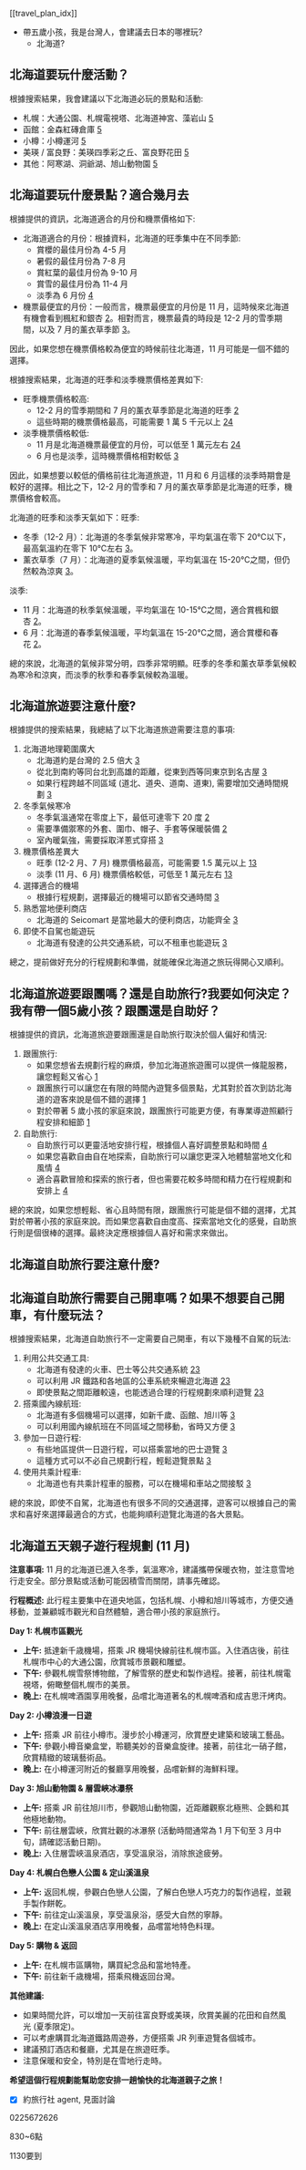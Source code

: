
[[travel_plan_idx]]

- 帶五歲小孩，我是台灣人，會建議去日本的哪裡玩?
    - 北海道?

## 北海道要玩什麼活動？

根據搜索結果，我會建議以下北海道必玩的景點和活動:

- 札幌：大通公園、札幌電視塔、北海道神宮、藻岩山 [5](https://www.funliday.com/posts/2024-hokkaido-top10-spots/)
- 函館：金森紅磚倉庫 [5](https://www.funliday.com/posts/2024-hokkaido-top10-spots/)
- 小樽：小樽運河 [5](https://www.funliday.com/posts/2024-hokkaido-top10-spots/)
- 美瑛 / 富良野：美瑛四季彩之丘、富良野花田 [5](https://www.funliday.com/posts/2024-hokkaido-top10-spots/)
- 其他：阿寒湖、洞爺湖、旭山動物園 [5](https://www.funliday.com/posts/2024-hokkaido-top10-spots/)

## 北海道要玩什麼景點？適合幾月去

根據提供的資訊，北海道適合的月份和機票價格如下:

- 北海道適合的月份：根據資料，北海道的旺季集中在不同季節:
    - 賞櫻的最佳月份為 4-5 月
    - 暑假的最佳月份為 7-8 月
    - 賞紅葉的最佳月份為 9-10 月
    - 賞雪的最佳月份為 11-4 月
    - 淡季為 6 月份 [4](https://tw.trip.com/flights/to-sapporo/airfares-spk/)
- 機票最便宜的月份：一般而言，機票最便宜的月份是 11 月，這時候來北海道有機會看到楓紅和銀杏 [2](https://bobby.tw/2022-02-24-2068/)。相對而言，機票最貴的時段是 12-2 月的雪季期間，以及 7 月的薰衣草季節 [3](https://mimihan.tw/hokkaido-air-tickets/)。

因此，如果您想在機票價格較為便宜的時候前往北海道，11 月可能是一個不錯的選擇。

根據搜索結果，北海道的旺季和淡季機票價格差異如下:

- 旺季機票價格較高:
    - 12-2 月的雪季期間和 7 月的薰衣草季節是北海道的旺季 [2](https://bobby.tw/2022-02-24-2068/)
    - 這些時期的機票價格最高，可能需要 1 萬 5 千元以上 [2](https://bobby.tw/2022-02-24-2068/)[4](https://mimihan.tw/hokkaido-air-tickets/)
- 淡季機票價格較低:
    - 11 月是北海道機票最便宜的月份，可以低至 1 萬元左右 [2](https://bobby.tw/2022-02-24-2068/)[4](https://mimihan.tw/hokkaido-air-tickets/)
    - 6 月也是淡季，這時機票價格相對較低 [3](https://mimihan.tw/hokkaido-trips/)

因此，如果想要以較低的價格前往北海道旅遊，11 月和 6 月這樣的淡季時期會是較好的選擇。相比之下，12-2 月的雪季和 7 月的薰衣草季節是北海道的旺季，機票價格會較高。

北海道的旺季和淡季天氣如下：旺季:

- 冬季（12-2 月）：北海道的冬季氣候非常寒冷，平均氣溫在零下 20℃以下，最高氣溫約在零下 10℃左右 [3](https://tc.tabirai.net/sightseeing/article/weather-hokkaido/)。
- 薰衣草季（7 月）：北海道的夏季氣候溫暖，平均氣溫在 15-20℃之間，但仍然較為涼爽 [3](https://tc.tabirai.net/sightseeing/article/weather-hokkaido/)。

淡季:

- 11 月：北海道的秋季氣候溫暖，平均氣溫在 10-15℃之間，適合賞楓和銀杏 [2](https://bobby.tw/2022-02-24-2068/)。
- 6 月：北海道的春季氣候溫暖，平均氣溫在 15-20℃之間，適合賞櫻和春花 [2](https://bobby.tw/2022-02-24-2068/)。

總的來說，北海道的氣候非常分明，四季非常明顯。旺季的冬季和薰衣草季氣候較為寒冷和涼爽，而淡季的秋季和春季氣候較為溫暖。

## 北海道旅遊要注意什麼?

根據提供的搜索結果，我總結了以下北海道旅遊需要注意的事項:

1. 北海道地理範圍廣大
    - 北海道約是台灣的 2.5 倍大 [3](https://today.line.me/tw/v2/article/ML2On2j)
    - 從北到南約等同台北到高雄的距離，從東到西等同東京到名古屋 [3](https://today.line.me/tw/v2/article/ML2On2j)
    - 如果行程跨越不同區域 (道北、道央、道南、道東), 需要增加交通時間規劃 [3](https://today.line.me/tw/v2/article/ML2On2j)
2. 冬季氣候寒冷
    - 冬季氣溫通常在零度上下，最低可達零下 20 度 [2](https://tc.tabirai.net/sightseeing/article/weather-hokkaido/)
    - 需要準備禦寒的外套、圍巾、帽子、手套等保暖裝備 [2](https://tc.tabirai.net/sightseeing/article/weather-hokkaido/)
    - 室內暖氣強，需要採取洋蔥式穿搭 [3](https://today.line.me/tw/v2/article/ML2On2j)
3. 機票價格差異大
    - 旺季 (12-2 月、7 月) 機票價格最高，可能需要 1.5 萬元以上 [1](https://www.funliday.com/posts/2024-hokkaido-top10-spots/)[3](https://today.line.me/tw/v2/article/ML2On2j)
    - 淡季 (11 月、6 月) 機票價格較低，可低至 1 萬元左右 [1](https://www.funliday.com/posts/2024-hokkaido-top10-spots/)[3](https://today.line.me/tw/v2/article/ML2On2j)
4. 選擇適合的機場
    - 根據行程規劃，選擇最近的機場可以節省交通時間 [3](https://today.line.me/tw/v2/article/ML2On2j)
5. 熟悉當地便利商店
    - 北海道的 Seicomart 是當地最大的便利商店，功能齊全 [3](https://today.line.me/tw/v2/article/ML2On2j)
6. 即使不自駕也能遊玩
    - 北海道有發達的公共交通系統，可以不租車也能遊玩 [3](https://today.line.me/tw/v2/article/ML2On2j)

總之，提前做好充分的行程規劃和準備，就能確保北海道之旅玩得開心又順利。

## 北海道旅遊要跟團嗎？還是自助旅行?我要如何決定？我有帶一個5歲小孩？跟團還是自助好？

根據提供的資訊，北海道旅遊要跟團還是自助旅行取決於個人偏好和情況:

1. 跟團旅行:
    - 如果您想省去規劃行程的麻煩，參加北海道旅遊團可以提供一條龍服務，讓您輕鬆又省心 [1](https://hokkaido-travel.tw/hokkaido-travel-independent-tour/)
    - 跟團旅行可以讓您在有限的時間內遊覽多個景點，尤其對於首次到訪北海道的遊客來說是個不錯的選擇 [1](https://hokkaido-travel.tw/hokkaido-travel-independent-tour/)
    - 對於帶著 5 歲小孩的家庭來說，跟團旅行可能更方便，有專業導遊照顧行程安排和細節 [1](https://hokkaido-travel.tw/hokkaido-travel-independent-tour/)
2. 自助旅行:
    - 自助旅行可以更靈活地安排行程，根據個人喜好調整景點和時間 [4](https://livejapan.com/zh-tw/in-hokkaido/in-pref-hokkaido/in-sapporo_chitose/article-a1000128/)
    - 如果您喜歡自由自在地探索，自助旅行可以讓您更深入地體驗當地文化和風情 [4](https://livejapan.com/zh-tw/in-hokkaido/in-pref-hokkaido/in-sapporo_chitose/article-a1000128/)
    - 適合喜歡冒險和探索的旅行者，但也需要花較多時間和精力在行程規劃和安排上 [4](https://livejapan.com/zh-tw/in-hokkaido/in-pref-hokkaido/in-sapporo_chitose/article-a1000128/)

總的來說，如果您想輕鬆、省心且時間有限，跟團旅行可能是個不錯的選擇，尤其對於帶著小孩的家庭來說。而如果您喜歡自由度高、探索當地文化的感覺，自助旅行則是個很棒的選擇。最終決定應根據個人喜好和需求來做出。

## 北海道自助旅行要注意什麼?

## 北海道自助旅行需要自己開車嗎？如果不想要自己開車，有什麼玩法？

根據搜索結果，北海道自助旅行不一定需要自己開車，有以下幾種不自駕的玩法:

1. 利用公共交通工具:
    - 北海道有發達的火車、巴士等公共交通系統 [2](https://blog.shiretoko-1.com/transportation/hokkaido-self-guided-tour-without-driving/)[3](https://matcha-jp.com/tw/7668)
    - 可以利用 JR 鐵路和各地區的公車系統來暢遊北海道 [2](https://blog.shiretoko-1.com/transportation/hokkaido-self-guided-tour-without-driving/)[3](https://matcha-jp.com/tw/7668)
    - 即使景點之間距離較遠，也能透過合理的行程規劃來順利遊覽 [2](https://blog.shiretoko-1.com/transportation/hokkaido-self-guided-tour-without-driving/)[3](https://matcha-jp.com/tw/7668)
2. 搭乘國內線航班:
    - 北海道有多個機場可以選擇，如新千歲、函館、旭川等 [3](https://matcha-jp.com/tw/7668)
    - 可以利用國內線航班在不同區域之間移動，省時又方便 [3](https://matcha-jp.com/tw/7668)
3. 參加一日遊行程:
    - 有些地區提供一日遊行程，可以搭乘當地的巴士遊覽 [3](https://matcha-jp.com/tw/7668)
    - 這種方式可以不必自己規劃行程，輕鬆遊覽景點 [3](https://matcha-jp.com/tw/7668)
4. 使用共乘計程車:
    - 北海道也有共乘計程車的服務，可以在機場和車站之間接駁 [3](https://matcha-jp.com/tw/7668)

總的來說，即使不自駕，北海道也有很多不同的交通選擇，遊客可以根據自己的需求和喜好來選擇最適合的方式，也能夠順利遊覽北海道的各大景點。

## 北海道五天親子遊行程規劃 (11 月)

**注意事項:** 11 月的北海道已進入冬季，氣溫寒冷，建議攜帶保暖衣物，並注意雪地行走安全。部分景點或活動可能因積雪而關閉，請事先確認。

**行程概述:** 此行程主要集中在道央地區，包括札幌、小樽和旭川等城市，方便交通移動，並兼顧城市觀光和自然體驗，適合帶小孩的家庭旅行。

**Day 1: 札幌市區觀光**

- **上午:** 抵達新千歳機場，搭乘 JR 機場快線前往札幌市區。入住酒店後，前往札幌市中心的大通公園，欣賞城市景觀和雕塑。
- **下午:** 參觀札幌雪祭博物館，了解雪祭的歷史和製作過程。接著，前往札幌電視塔，俯瞰整個札幌市的美景。
- **晚上:** 在札幌啤酒園享用晚餐，品嚐北海道著名的札幌啤酒和成吉思汗烤肉。

**Day 2: 小樽浪漫一日遊**

- **上午:** 搭乘 JR 前往小樽市。漫步於小樽運河，欣賞歷史建築和玻璃工藝品。
- **下午:** 參觀小樽音樂盒堂，聆聽美妙的音樂盒旋律。接著，前往北一硝子館，欣賞精緻的玻璃藝術品。
- **晚上:** 在小樽運河附近的餐廳享用晚餐，品嚐新鮮的海鮮料理。

**Day 3: 旭山動物園 & 層雲峽冰瀑祭**

- **上午:** 搭乘 JR 前往旭川市，參觀旭山動物園，近距離觀察北極熊、企鵝和其他極地動物。
- **下午:** 前往層雲峽，欣賞壯觀的冰瀑祭 (活動時間通常為 1 月下旬至 3 月中旬，請確認活動日期)。
- **晚上:** 入住層雲峽溫泉酒店，享受溫泉浴，消除旅途疲勞。

**Day 4: 札幌白色戀人公園 & 定山溪溫泉**

- **上午:** 返回札幌，參觀白色戀人公園，了解白色戀人巧克力的製作過程，並親手製作餅乾。
- **下午:** 前往定山溪溫泉，享受溫泉浴，感受大自然的寧靜。
- **晚上:** 在定山溪溫泉酒店享用晚餐，品嚐當地特色料理。

**Day 5: 購物 & 返回**

- **上午:** 在札幌市區購物，購買紀念品和當地特產。
- **下午:** 前往新千歳機場，搭乘飛機返回台灣。

**其他建議:**

- 如果時間允許，可以增加一天前往富良野或美瑛，欣賞美麗的花田和自然風光 (夏季限定)。
- 可以考慮購買北海道鐵路周遊券，方便搭乘 JR 列車遊覽各個城市。
- 建議預訂酒店和餐廳，尤其是在旅遊旺季。
- 注意保暖和安全，特別是在雪地行走時。

**希望這個行程規劃能幫助您安排一趟愉快的北海道親子之旅！**

- [x] 約旅行社 agent, 見面討論

0225672626

830~6點

1130要到